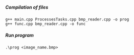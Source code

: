 ##### Compilation of files
```
g++ main.cpp ProcessesTasks.cpp bmp_reader.cpp -o prog
g++ func.cpp bmp_reader.cpp -o func
```

##### Run program
```
.\prog <image_name.bmp>
```